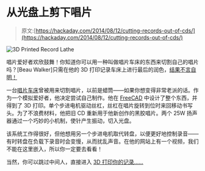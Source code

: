 # 从光盘上剪下唱片

> 原文:[https://hackaday.com/2014/08/12/cutting-records-out-of-cds/](https://hackaday.com/2014/08/12/cutting-records-out-of-cds/)

![3D Printed Record Lathe](../Images/ebf257da1a532be63b65c15e7cb88fce.png)

唱片爱好者欢欣鼓舞！你知道你可以用一种叫做唱片车床的东西来切割自己的唱片吗？[Beau Walker]只需在他的 3D 打印记录车床上进行最后的润色，[结果不言自明！](http://bjblaster.homedns.org/blog/?x=entry:entry140716-075241)

一台[唱片车床](http://en.wikipedia.org/wiki/Lathe#Transcription_or_Recording_lathes)曾被用来切割唱片，以前是蜡筒——如果你想变得非常老派的话。作为一个模拟爱好者，他决定尝试自己制作。他在 [FreeCAD](http://www.freecadweb.org/) 中设计了整个东西，并得到了 3D 打印。单个步进电机驱动丝杠，丝杠在唱片旋转到位时来回移动书写头。为了不浪费材料，他把旧 CD 重新用于他新创作的黑胶唱片。两个 25W 扬声器通过一个巧妙的小机制，使针产生振动，切入光盘。

该系统工作得很好，但他想用另一个步进电机取代转盘，以便更好地控制录音——有时转盘在负载下录音时会变慢，从而扰乱声音。在他的网站上有一个视频，我们不能在这里嵌入，所以你一定要去看看！

当然，你可以跳过中间人，直接进入 [3D 打印你的记录……](http://hackaday.com/2012/12/21/3d-printing-records/)